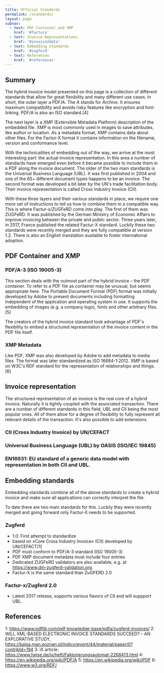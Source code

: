 ```yaml
---
title: Official Standards
permalink: /standards/
layout: page
subnav:
  - text: PDF Container and XMP
    href: '#facturx'
  - text: Invoice Representations
    href: '#invoice2data'
  - text: Embedding Standards
    href: '#zugferd'
  - text: References
    href: '#references'
---
```


## Summary
The hybrid invoice model presented on this page is a collection of different standards that allow for great flexibility and many different use cases. In short, the outer layer a PDF/A. The *A* stands for *Archive*. It ensures maximum compatibility and avoids risky features like encryption and font-linking. PDF/A is also an ISO standard.[4]

The next layer is a XMP (Extensible Metadata Platform) description of the embedded file. XMP is most commonly used in images to save attributes, like author or location. As a metadata format, XMP contains data about other files. For the Factur-X format it contains information on the filename, version and conformance level.

With the technicalities of embedding out of the way, we arrive at the most interesting part: the actual invoice representation. In this area a number of standards have emerged even before it became possible to include them in a PDF along the invoice document. The older of the two main standards is the Universal Business Language (UBL). It was first published in 2004 and one of the 65+ different document types happens to be an invoice. The second format was developed a bit later by the UN's trade facilitation body. Their invoice representation is called Cross Industry Invoice (CII).

With these three layers and their various standards in place, we require one more set of instructions to tell us how to combine them in a compatible way. This is where Factur-x/ZUGFeRD come into play. The first of them was ZUGFeRD. It was published by the German Ministry of Economic Affairs to improve invoicing between the private and public sector. Three years later, in 2017, France published the related Factur-X standard. Luckily these two standards were recently merged and they are fully compatible at version 1.2. There is also an English translation available to foster international adoption.

## PDF Container and XMP
### PDF/A-3 (ISO 19005-3)
This section deals with the outmost part of the hybrid invoice – the PDF container. To refer to a PDF file as container may be unusual, but seems appropriate here. The Portable Document Format (PDF) format was initially developed by Adobe to present documents including formatting independent of the application and operating system in use. It supports the embedding of images (e.g. a company logo), fonts and other arbitrary files.[5]

The creators of the hybrid invoice standard took advantage of PDF's flexibility to embed a structured representation of the invoice content in the PDF file itself.

### XMP Metadata
Like PDF, XMP was also developed by Adobe to add metadata to media files. The format was later standardized as ISO 16684-1:2012. XMP is based on W3C's RDF standard for the representation of relationships and things.[6]

## Invoice representation
The structured representation of an invoice is the real core of a hybrid invoice. Naturally it is tightly coupled with the associated transaction. There are a number of different standards in this field, UBL and CII being the most popular ones. All of them allow for a degree of flexibility to fully represent all relevant details of the transaction. It's also possible to add extensions.

### CII (Cross Industry Invoice) by UN/CEFACT
### Universal Business Language (UBL) by OASIS (ISO/IEC 19845)
### EN16931: EU standard of a generic data model with representation in both CII and UBL.

## Embedding standards
Embedding standards combine all of the above standards to create a hybrid invoice and make sure all applications can correctly interpret the file.

To date there are two main standards for this. Luckily they were recently merged and going forward only Factur-X needs to be supported.

### Zugferd
- 1.0: First attempt to standardize 
- based on »Core Cross Industry Invoice« (CII) developed by UN/CEFACT[1]
- PDF must conform to PDF/A-3 standard (ISO 19005-3)
- PDF XMP document metadata must include four entries
- Dedicated ZUGFeRD validators are also available, e.g. at https://www.din-zugferd-validation.org.
- Factur-X is the same standard than ZuGFERD 2.0

### Factur-x/Zugferd 2.0
- Latest 2017 release, supports various flavors of CII and will suppport UBL.

## References
1: https://www.pdflib.com/pdf-knowledge-base/pdfa/zugferd-invoices/
2: WILL XML-BASED ELECTRONIC INVOICE STANDARDS SUCCEED? – AN EXPLORATIVE STUDY, https://balsa.man.poznan.pl/indico/event/44/material/paper/0?contribId=194
3: iX article: https://www.heise.de/ix/heft/Fakturierungsautomat-2268413.html
4: https://en.wikipedia.org/wiki/PDF/A
5: https://en.wikipedia.org/wiki/PDF
6: https://www.w3.org/RDF/

